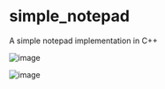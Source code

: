 # simple_notepad
A simple notepad implementation in C++

![image](https://user-images.githubusercontent.com/48425176/143539338-b120595e-e9f1-48b6-87e7-2032ae1c710c.png)

![image](https://user-images.githubusercontent.com/48425176/143539350-d111a072-13e4-4343-af7c-b57fc9558882.png)
